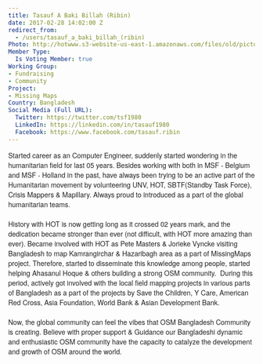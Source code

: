 ```yaml
---
title: Tasauf A Baki Billah (Ribin)
date: 2017-02-28 14:02:00 Z
redirect_from:
  - /users/tasauf_a_baki_billah_(ribin)
Photo: http://hotwww.s3-website-us-east-1.amazonaws.com/files/old/pictures/picture-369-1488295145.jpg
Member Type:
  Is Voting Member: true
Working Group:
- Fundraising
- Community
Project:
- Missing Maps
Country: Bangladesh
Social Media (Full URL):
  Twitter: https://twitter.com/tsf1980
  LinkedIn: https://linkedin.com/in/tasauf1980
  Facebook: https://www.facebook.com/tasauf.ribin
---
```


<p style="box-sizing: border-box; margin-bottom: 20px; font-size: 14px; color: #222222; font-family: 'Helvetica Neue', Arial, sans-serif; font-style: normal; font-variant-ligatures: normal; font-variant-caps: normal; font-weight: normal;">Started career as an Computer Engineer, suddenly started wondering in the humanitarian field for last 05 years. Besides working with both in MSF - Belgium and MSF - Holland in the past, have always been trying to be an active part of the Humanitarian movement by volunteering UNV, HOT, SBTF(Standby Task Force), Crisis Mappers &amp; Mapillary. Always proud to introduced as a part of the global humanitarian teams.</p><p style="box-sizing: border-box; margin-bottom: 20px; font-size: 14px; color: #222222; font-family: 'Helvetica Neue', Arial, sans-serif; font-style: normal; font-variant-ligatures: normal; font-variant-caps: normal; font-weight: normal;">History with HOT is now getting long as it crossed 02 years mark, and the dedication became stronger than ever (not difficult, with HOT more amazing than ever).&nbsp;Became involved with HOT as Pete Masters &amp; Jorieke Vyncke visiting Bangladesh to map Kamrangirchar &amp; Hazaribagh area as a part of MissingMaps project. Therefore, started to disseminate this knowledge among people, started helping Ahasanul Hoque &amp; others building a strong OSM community. &nbsp;During this period, actively got involved with the local field mapping projects in various parts of Bangladesh as a part of the projects by Save the Children, Y Care, American Red Cross, Asia Foundation, World Bank &amp; Asian Development Bank.</p><p style="box-sizing: border-box; margin-bottom: 20px; font-size: 14px; color: #222222; font-family: 'Helvetica Neue', Arial, sans-serif; font-style: normal; font-variant-ligatures: normal; font-variant-caps: normal; font-weight: normal;">Now, the global community can feel the vibes that OSM Bangladesh Community is creating. Believe with proper support &amp; Guidance our Bangladeshi dynamic and enthusiastic OSM community have the capacity to catalyze the development and growth of OSM around the world.</p>
